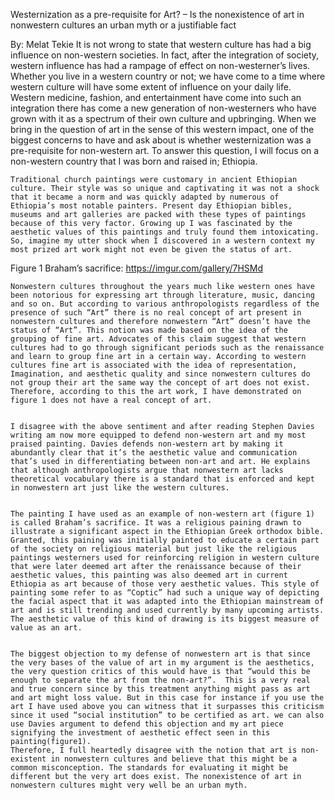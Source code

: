Westernization as a pre-requisite for Art? – Is the nonexistence of art in nonwestern cultures an urban myth or a justifiable fact



By: Melat Tekie
	It is not wrong to state that western culture has had a big influence on non-western societies. In fact, after the integration of society, western influence has had a rampage of effect on non-westerner’s lives. Whether you live in a western country or not; we have come to a time where western culture will have some extent of influence on your daily life. Western medicine, fashion, and entertainment have come into such an integration there has come a new generation of non-westerners who have grown with it as a spectrum of their own culture and upbringing. When we bring in the question of art in the sense of this western impact, one of the biggest concerns to have and ask about is whether westernization was a pre-requisite for non-western art.  To answer this question, I will focus on a non-western country that I was born and raised in; Ethiopia.
    
    Traditional church paintings were customary in ancient Ethiopian culture. Their style was so unique and captivating it was not a shock that it became a norm and was quickly adapted by numerous of Ethiopia’s most notable painters. Present day Ethiopian bibles, museums and art galleries are packed with these types of paintings because of this very factor. Growing up I was fascinated by the aesthetic values of this paintings and truly found them intoxicating.  So, imagine my utter shock when I discovered in a western context my most prized art work might not even be given the status of art. 
 
Figure 1 Braham’s sacrifice: https://imgur.com/gallery/7HSMd


    Nonwestern cultures throughout the years much like western ones have been notorious for expressing art through literature, music, dancing and so on. But according to various anthropologists regardless of the presence of such “Art” there is no real concept of art present in nonwestern cultures and therefore nonwestern “Art” doesn’t have the status of “Art”. This notion was made based on the idea of the grouping of fine art. Advocates of this claim suggest that western cultures had to go through significant periods such as the renaissance and learn to group fine art in a certain way. According to western cultures fine art is associated with the idea of representation, Imagination, and aesthetic quality and since nonwestern cultures do not group their art the same way the concept of art does not exist.  Therefore, according to this the art work, I have demonstrated on figure 1 does not have a real concept of art. 
    
    
    I disagree with the above sentiment and after reading Stephen Davies writing am now more equipped to defend non-western art and my most praised painting. Davies defends non-western art by making it abundantly clear that it’s the aesthetic value and communication that’s used in differentiating between non-art and art. He explains that although anthropologists argue that nonwestern art lacks theoretical vocabulary there is a standard that is enforced and kept in nonwestern art just like the western cultures. 


    The painting I have used as an example of non-western art (figure 1) is called Braham’s sacrifice. It was a religious paining drawn to illustrate a significant aspect in the Ethiopian Greek orthodox bible. Granted, this paining was initially painted to educate a certain part of the society on religious material but just like the religious paintings westerners used for reinforcing religion in western culture that were later deemed art after the renaissance because of their aesthetic values, this painting was also deemed art in current Ethiopia as art because of those very aesthetic values. This style of painting some refer to as “Coptic” had such a unique way of depicting the facial aspect that it was adapted into the Ethiopian mainstream of art and is still trending and used currently by many upcoming artists. The aesthetic value of this kind of drawing is its biggest measure of value as an art. 


    The biggest objection to my defense of nonwestern art is that since the very bases of the value of art in my argument is the aesthetics, the very question critics of this would have is that “would this be enough to separate the art from the non-art?”.  This is a very real and true concern since by this treatment anything might pass as art and art might loss value. But in this case for instance if you use the art I have used above you can witness that it surpasses this criticism since it used “social institution” to be certified as art. we can also use Davies argument to defend this objection and my art piece signifying the investment of aesthetic effect seen in this painting(figure1). 
    Therefore, I full heartedly disagree with the notion that art is non-existent in nonwestern cultures and believe that this might be a common misconception. The standards for evaluating it might be different but the very art does exist. The nonexistence of art in nonwestern cultures might very well be an urban myth. 

